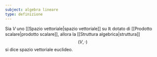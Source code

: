 ```yaml
---
subject: algebra lineare
type: definizione
---
```

Sia $V$ uno [[Spazio vettoriale|spazio vettoriale]] su $\mathbb{R}$ dotato di [[Prodotto scalare|prodotto scalare]], allora la [[Struttura algebrica|struttura]]
$$
(V,\cdot)
$$
si dice spazio vettoriale euclideo.